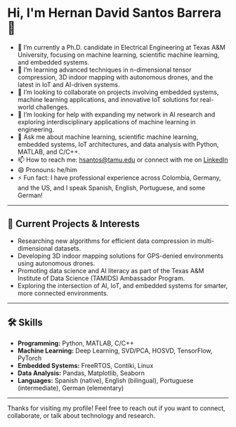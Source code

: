 <!--

## Hi there 👋


**hsantos10/hsantos10** is a ✨ _special_ ✨ repository because its `README.md` (this file) appears on your GitHub profile.

Here are some ideas to get you started:

- 🔭 I’m currently working on ...
- 🌱 I’m currently learning ...
- 👯 I’m looking to collaborate on ...
- 🤔 I’m looking for help with ...
- 💬 Ask me about ...
- 📫 How to reach me: ...
- 😄 Pronouns: ...
- ⚡ Fun fact: ...
-->

# Hi, I'm Hernan David Santos Barrera 👋

- 🔭 I’m currently a Ph.D. candidate in Electrical Engineering at Texas A&M University, focusing on machine learning, scientific machine learning, and embedded systems.
- 🌱 I’m learning advanced techniques in n-dimensional tensor compression, 3D indoor mapping with autonomous drones, and the latest in IoT and AI-driven systems.
- 👯 I’m looking to collaborate on projects involving embedded systems, machine learning applications, and innovative IoT solutions for real-world challenges.
- 🤔 I’m looking for help with expanding my network in AI research and exploring interdisciplinary applications of machine learning in engineering.
- 💬 Ask me about machine learning, scientific machine learning, embedded systems, IoT architectures, and data analysis with Python, MATLAB, and C/C++.
- 📫 How to reach me: hsantos@tamu.edu or connect with me on [LinkedIn](https://www.linkedin.com/in/davidsantosb)
- 😄 Pronouns: he/him
- ⚡ Fun fact: I have professional experience across Colombia, Germany, and the US, and I speak Spanish, English, Portuguese, and some German!

---

## 🚀 Current Projects & Interests

- Researching new algorithms for efficient data compression in multi-dimensional datasets.
- Developing 3D indoor mapping solutions for GPS-denied environments using autonomous drones.
- Promoting data science and AI literacy as part of the Texas A&M Institute of Data Science (TAMIDS) Ambassador Program.
- Exploring the intersection of AI, IoT, and embedded systems for smarter, more connected environments.

---

## 🛠️ Skills

- **Programming:** Python, MATLAB, C/C++
- **Machine Learning:** Deep Learning, SVD/PCA, HOSVD, TensorFlow, PyTorch
- **Embedded Systems:** FreeRTOS, Contiki, Linux
- **Data Analysis:** Pandas, Matplotlib, Seaborn
- **Languages:** Spanish (native), English (bilingual), Portuguese (intermediate), German (elementary)

---

Thanks for visiting my profile! Feel free to reach out if you want to connect, collaborate, or talk about technology and research.
